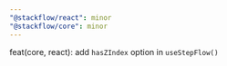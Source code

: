 ```yaml
---
"@stackflow/react": minor
"@stackflow/core": minor
---
```


feat(core, react): add `hasZIndex` option in `useStepFlow()`
